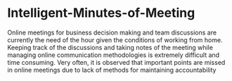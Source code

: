 # Intelligent-Minutes-of-Meeting

Online meetings for business decision making and team discussions are currently the need of the hour given the conditions of working from home. Keeping track of the discussions and taking notes of the meeting while managing online communication methodologies is extremely difficult and time consuming. Very often, it is observed that important points are missed in online meetings due to lack of methods for maintaining accountability
